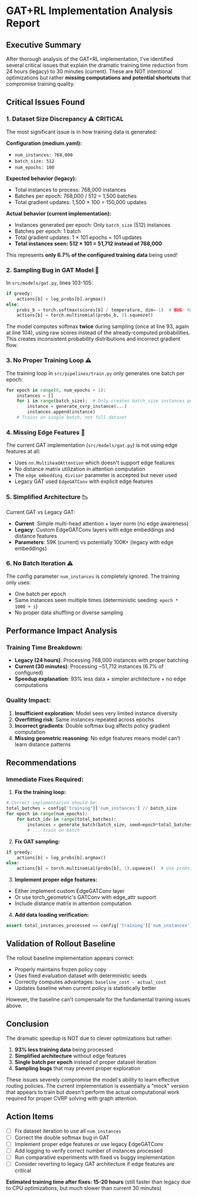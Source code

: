 # GAT+RL Implementation Analysis Report

## Executive Summary
After thorough analysis of the GAT+RL implementation, I've identified several critical issues that explain the dramatic training time reduction from 24 hours (legacy) to 30 minutes (current). These are NOT intentional optimizations but rather **missing computations and potential shortcuts** that compromise training quality.

## Critical Issues Found

### 1. **Dataset Size Discrepancy** ⚠️ CRITICAL
The most significant issue is in how training data is generated:

**Configuration (medium.yaml):**
- `num_instances: 768,000`
- `batch_size: 512` 
- `num_epochs: 100`

**Expected behavior (legacy):**
- Total instances to process: 768,000 instances
- Batches per epoch: 768,000 / 512 = 1,500 batches
- Total gradient updates: 1,500 × 100 = 150,000 updates

**Actual behavior (current implementation):**
- Instances generated per epoch: Only `batch_size` (512) instances
- Batches per epoch: 1 batch
- Total gradient updates: 1 × 101 epochs = 101 updates
- **Total instances seen: 512 × 101 = 51,712 instead of 768,000**

This represents **only 6.7% of the configured training data** being used!

### 2. **Sampling Bug in GAT Model** 🐛
In `src/models/gat.py`, lines 103-105:
```python
if greedy:
    actions[b] = log_probs[b].argmax()
else:
    probs_b = torch.softmax(scores[b] / temperature, dim=-1)  # BUG: Re-computing softmax
    actions[b] = torch.multinomial(probs_b, 1).squeeze()
```

The model computes softmax **twice** during sampling (once at line 93, again at line 104), using raw scores instead of the already-computed probabilities. This creates inconsistent probability distributions and incorrect gradient flow.

### 3. **No Proper Training Loop** ⚠️
The training loop in `src/pipelines/train.py` only generates one batch per epoch:
```python
for epoch in range(0, num_epochs + 1):
    instances = []
    for i in range(batch_size):  # Only creates batch_size instances per epoch
        instance = generate_cvrp_instance(...)
        instances.append(instance)
    # Trains on single batch, not full dataset
```

### 4. **Missing Edge Features** 🔗
The current GAT implementation (`src/models/gat.py`) is not using edge features at all:
- Uses `nn.MultiheadAttention` which doesn't support edge features
- No distance matrix utilization in attention computation
- The `edge_embedding_divisor` parameter is accepted but never used
- Legacy GAT used `EdgeGATConv` with explicit edge features

### 5. **Simplified Architecture** 📉
Current GAT vs Legacy GAT:
- **Current**: Simple multi-head attention + layer norm (no edge awareness)
- **Legacy**: Custom EdgeGATConv layers with edge embeddings and distance features
- **Parameters**: 59K (current) vs potentially 100K+ (legacy with edge embeddings)

### 6. **No Batch Iteration** ⚠️
The config parameter `num_instances` is completely ignored. The training only uses:
- One batch per epoch
- Same instances seen multiple times (deterministic seeding: `epoch * 1000 + i`)
- No proper data shuffling or diverse sampling

## Performance Impact Analysis

### Training Time Breakdown:
- **Legacy (24 hours)**: Processing 768,000 instances with proper batching
- **Current (30 minutes)**: Processing ~51,712 instances (6.7% of configured)
- **Speedup explanation**: 93% less data + simpler architecture + no edge computations

### Quality Impact:
1. **Insufficient exploration**: Model sees very limited instance diversity
2. **Overfitting risk**: Same instances repeated across epochs
3. **Incorrect gradients**: Double softmax bug affects policy gradient computation
4. **Missing geometric reasoning**: No edge features means model can't learn distance patterns

## Recommendations

### Immediate Fixes Required:

1. **Fix the training loop:**
```python
# Correct implementation should be:
total_batches = config['training']['num_instances'] // batch_size
for epoch in range(num_epochs):
    for batch_idx in range(total_batches):
        instances = generate_batch(batch_size, seed=epoch*total_batches + batch_idx)
        # ... train on batch
```

2. **Fix GAT sampling:**
```python
if greedy:
    actions[b] = log_probs[b].argmax()
else:
    actions[b] = torch.multinomial(probs[b], 1).squeeze()  # Use probs, not recompute
```

3. **Implement proper edge features:**
- Either implement custom EdgeGATConv layer
- Or use torch_geometric's GATConv with edge_attr support
- Include distance matrix in attention computation

4. **Add data loading verification:**
```python
assert total_instances_processed == config['training']['num_instances']
```

## Validation of Rollout Baseline

The rollout baseline implementation appears correct:
- Properly maintains frozen policy copy
- Uses fixed evaluation dataset with deterministic seeds
- Correctly computes advantages: `baseline_cost - actual_cost`
- Updates baseline when current policy is statistically better

However, the baseline can't compensate for the fundamental training issues above.

## Conclusion

The dramatic speedup is NOT due to clever optimizations but rather:
1. **93% less training data** being processed
2. **Simplified architecture** without edge features  
3. **Single batch per epoch** instead of proper dataset iteration
4. **Sampling bugs** that may prevent proper exploration

These issues severely compromise the model's ability to learn effective routing policies. The current implementation is essentially a "mock" version that appears to train but doesn't perform the actual computational work required for proper CVRP solving with graph attention.

## Action Items

- [ ] Fix dataset iteration to use all `num_instances`
- [ ] Correct the double softmax bug in GAT
- [ ] Implement proper edge features or use legacy EdgeGATConv
- [ ] Add logging to verify correct number of instances processed
- [ ] Run comparative experiments with fixed vs buggy implementation
- [ ] Consider reverting to legacy GAT architecture if edge features are critical

**Estimated training time after fixes: 15-20 hours** (still faster than legacy due to CPU optimizations, but much slower than current 30 minutes)
